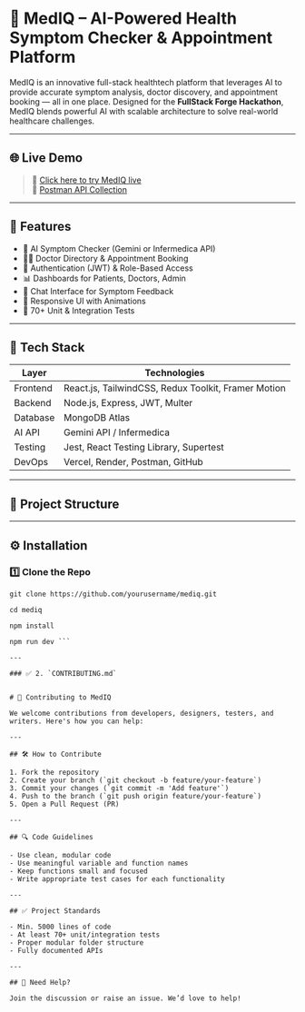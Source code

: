 # 💊 MedIQ – AI-Powered Health Symptom Checker & Appointment Platform

MedIQ is an innovative full-stack healthtech platform that leverages AI to provide accurate symptom analysis, doctor discovery, and appointment booking — all in one place. Designed for the **FullStack Forge Hackathon**, MedIQ blends powerful AI with scalable architecture to solve real-world healthcare challenges.

---

## 🌐 Live Demo

> 🚀 [Click here to try MedIQ live](https://your-vercel-link.vercel.app)  
> 📘 [Postman API Collection](https://your-postman-link.com)

---

## 📌 Features

- 🧠 AI Symptom Checker (Gemini or Infermedica API)
- 👩‍⚕️ Doctor Directory & Appointment Booking
- 🔐 Authentication (JWT) & Role-Based Access
- 📊 Dashboards for Patients, Doctors, Admin
- 💬 Chat Interface for Symptom Feedback
- 📱 Responsive UI with Animations
- 🧪 70+ Unit & Integration Tests

---

## 🧰 Tech Stack

| Layer     | Technologies |
|-----------|--------------|
| Frontend  | React.js, TailwindCSS, Redux Toolkit, Framer Motion |
| Backend   | Node.js, Express, JWT, Multer |
| Database  | MongoDB Atlas |
| AI API    | Gemini API / Infermedica |
| Testing   | Jest, React Testing Library, Supertest |
| DevOps    | Vercel, Render, Postman, GitHub |

---

## 📁 Project Structure


---

## ⚙️ Installation

### 1️⃣ Clone the Repo

```
git clone https://github.com/yourusername/mediq.git

cd mediq

npm install

npm run dev ```

---

### ✅ 2. `CONTRIBUTING.md`

 
# 🤝 Contributing to MedIQ

We welcome contributions from developers, designers, testers, and writers. Here's how you can help:

---

## 🛠️ How to Contribute

1. Fork the repository
2. Create your branch (`git checkout -b feature/your-feature`)
3. Commit your changes (`git commit -m 'Add feature'`)
4. Push to the branch (`git push origin feature/your-feature`)
5. Open a Pull Request (PR)

---

## 🔍 Code Guidelines

- Use clean, modular code
- Use meaningful variable and function names
- Keep functions small and focused
- Write appropriate test cases for each functionality

---

## ✅ Project Standards

- Min. 5000 lines of code
- At least 70+ unit/integration tests
- Proper modular folder structure
- Fully documented APIs

---

## 📩 Need Help?

Join the discussion or raise an issue. We’d love to help!

